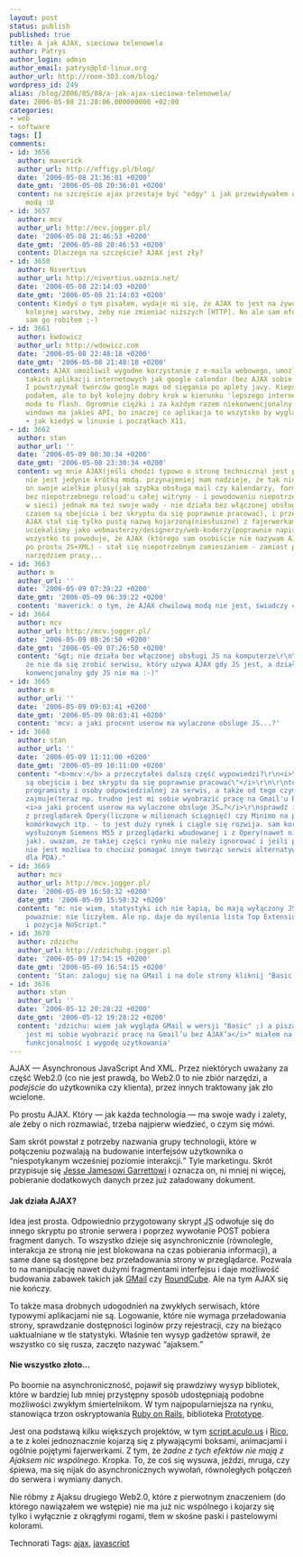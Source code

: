 ```yaml
---
layout: post
status: publish
published: true
title: A jak AJAX, sieciowa telenowela
author: Patrys
author_login: admin
author_email: patrys@pld-linux.org
author_url: http://room-303.com/blog/
wordpress_id: 249
alias: /blog/2006/05/08/a-jak-ajax-sieciowa-telenowela/
date: 2006-05-08 21:28:06.000000000 +02:00
categories:
- web
- software
tags: []
comments:
- id: 3656
  author: maverick
  author_url: http://effigy.pl/blog/
  date: '2006-05-08 21:36:01 +0200'
  date_gmt: '2006-05-08 20:36:01 +0200'
  content: na szczęście ajax przestaje być "edgy" i jak przewidywałem okazał się chwilową
    modą :D
- id: 3657
  author: mcv
  author_url: http://mcv.jogger.pl/
  date: '2006-05-08 21:46:53 +0200'
  date_gmt: '2006-05-08 20:46:53 +0200'
  content: Dlaczego na szczęście? AJAX jest zły?
- id: 3658
  author: Nivertius
  author_url: http://nivertius.uaznia.net/
  date: '2006-05-08 22:14:03 +0200'
  date_gmt: '2006-05-08 21:14:03 +0200'
  content: Kiedyś o tym pisałem, wydaje mi się, że AJAX to jest na żywca dorabianie
    kolejnej warstwy, żeby nie zmieniać niższych [HTTP]. No ale sam efekt jest fajny
    sam go robiłem ;-)
- id: 3661
  author: kwdowicz
  author_url: http://wdowicz.com
  date: '2006-05-08 22:48:18 +0200'
  date_gmt: '2006-05-08 21:48:18 +0200'
  content: AJAX umożliwił wygodne korzystanie z e-maila webowego, umożliwił powstanie
    takich aplikacji internetowych jak google calendar (bez AJAX sobie tego nie wyobrażam).
    I powstrzymał twórców google maps od sięgania po aplety javy. Kiepskie przykłady
    podałem, ale to był kolejny dobry krok w kierunku 'lepszego internetu' - chwilowa
    moda to flash. Ogromnie ciężki i za każdym razem niekonwencjonalny. Dobrze, że
    windows ma jakieś API, bo inaczej co aplikacja to wszytsko by wyglądało inaczej
    - jak kiedyś w linuxie i początkach X11.
- id: 3662
  author: stan
  author_url: ''
  date: '2006-05-09 00:30:34 +0200'
  date_gmt: '2006-05-08 23:30:34 +0200'
  content: wg mnie AJAX(jeśli chodzi typowo o stronę techniczną) jest potrzebny i
    nie jest jedynie krótką modą. przynajmniej mam nadzieje, że tak nie będzie. ma
    on swoje wielkie plusy(jak szybka obsługa mail czy kalendarzy, formularzy etc.
    bez niepotrzebnego reload'u całej witryny - i powodowaniu niepotrzebnego ruchu
    w sieci) jednak ma też swoje wady - nie działa bez włączonej obsługi JS na komputerze(choć
    czasem są obejścia i bez skryptu da się poprawnie pracować), i przez wiele osób
    AJAX stał się tylko pustą nazwą kojarzoną(niesłuszne) z fajerwerkami od których
    uciekaliśmy jako webmasterzy/designerzy/web-koderzy(poprawnie napisałem?)(!).
    wszystko to powoduje, że AJAX (którego sam osobiście nie nazywam AJAX'em lecz
    po prostu JS+XML) - stał się niepotrzebnym zamieszaniem - zamiast po prostu -
    narzędziem pracy...
- id: 3663
  author: m
  author_url: ''
  date: '2006-05-09 07:39:22 +0200'
  date_gmt: '2006-05-09 06:39:22 +0200'
  content: 'maverick: o tym, że AJAX chwilową modą nie jest, świadczy chociażby live.com...'
- id: 3664
  author: mcv
  author_url: http://mcv.jogger.pl/
  date: '2006-05-09 08:26:50 +0200'
  date_gmt: '2006-05-09 07:26:50 +0200'
  content: "&gt; nie działa bez włączonej obsługi JS na komputerze\r\n\r\nCo nie znaczy,
    że nie da się zrobić serwisu, który używa AJAX gdy JS jest, a działa w sposób
    konwencjonalny gdy JS nie ma :-)"
- id: 3665
  author: m
  author_url: ''
  date: '2006-05-09 09:03:41 +0200'
  date_gmt: '2006-05-09 08:03:41 +0200'
  content: 'mcv: a jaki procent userow ma wylaczone obsluge JS...?'
- id: 3668
  author: stan
  author_url: ''
  date: '2006-05-09 11:11:00 +0200'
  date_gmt: '2006-05-09 10:11:00 +0200'
  content: "<b>mcv:</b> a przeczytałeś dalszą część wypowiedzi?\r\n<i>\"choć czasem
    są obejścia i bez skryptu da się poprawnie pracować\"</i>\r\n\r\nto zależy od
    programisty i osoby odpowiedzialnej za serwis, a także od tego czym się serwis
    zajmuje(teraz np. trudno jest mi sobie wyobrazić pracę na Gmail'u bez AJAX'a).\r\n\r\n<b>m:</b>
    <i>a jaki procent userow ma wylaczone obsluge JS…?</i>\r\nsprawdź ile osób korzysta
    z przeglądarek Opery(liczone w milionach ściągnięć) czy Minimo na palmtopach/smartphonech/telefonach
    komórkowych itp. - to jest duży rynek i ciągle się rozwija. sam korzystam na moim
    wysłużonym Siemens M55 z przeglądarki wbudowanej i z Opery(nawet nie pytajcie
    jak). uważam, że takiej części rynku nie należy ignorować i jeśli praca bez JS
    nie jest możliwa to chociaż pomagać innym tworząc serwis alternatywny(jak Gmail
    dla PDA)."
- id: 3669
  author: mcv
  author_url: http://mcv.jogger.pl/
  date: '2006-05-09 16:58:32 +0200'
  date_gmt: '2006-05-09 15:58:32 +0200'
  content: "m: nie wiem, statystyki ich nie łapią, bo mają wyłączony JS.\r\n\r\nA
    poważnie: nie liczyłem. Ale np. daje do myślenia lista Top Extensions na https://addons.mozilla.org/firefox/extensions/
    i pozycja NoScript."
- id: 3670
  author: zdzichu
  author_url: http://zdzichubg.jogger.pl
  date: '2006-05-09 17:54:15 +0200'
  date_gmt: '2006-05-09 16:54:15 +0200'
  content: 'Stan: zaloguj się na GMail i na dole strony kliknij "Basic HTML".'
- id: 3676
  author: stan
  author_url: ''
  date: '2006-05-12 20:28:22 +0200'
  date_gmt: '2006-05-12 19:28:22 +0200'
  content: 'zdzichu: wiem jak wygląda GMail w wersji "Basic" ;) a pisząc: "<i>trudno
    jest mi sobie wyobrazić pracę na Gmail’u bez AJAX’a</i>" miałem na myśli jego
    funkcjonalność i wygodę użytkowania'
---
```

<p><abbr>AJAX</abbr> — Asynchronous JavaScript And <abbr>XML</abbr>. Przez niektórych uważany za część Web2.0 (co nie jest prawdą, bo Web2.0 to nie zbiór narzędzi, a <em>podejście</em> do użytkownika czy klienta), przez innych traktowany jak zło wcielone.</p>

<p>Po prostu <abbr>AJAX</abbr>. Który — jak każda technologia — ma swoje wady i zalety, ale żeby o nich rozmawiać, trzeba najpierw wiedzieć, o czym się mówi.</p>

<p>Sam skrót powstał z potrzeby nazwania grupy technologii, które w połączeniu pozwalają na budowanie interfejsów użytkownika o <q>niespotykanym wcześniej poziomie interakcji.</q> Tyle marketingu. Skrót przypisuje się <a href="http://adaptivepath.com/team/jjg.php">Jesse Jamesowi Garrettowi</a> i oznacza on, ni mniej ni więcej, pobieranie dodatkowych danych przez już załadowany dokument.</p>

<h4>Jak działa <abbr>AJAX</abbr>?</h4>

<p>Idea jest prosta. Odpowiednio przygotowany skrypt <abbr title="JavaScript">JS</abbr> odwołuje się do innego skryptu po stronie serwera i poprzez wywołanie POST pobiera fragment danych. To wszystko dzieje się asynchronicznie (równolegle, interakcja ze stroną nie jest blokowana na czas pobierania informacji), a same dane są dostępne bez przeładowania strony w przeglądarce. Pozwala to na manipulację nawet dużymi fragmentami interfejsu i daje możliwość budowania zabawek takich jak <a href="http://gmail.com/">GMail</a> czy <a href="http://www.roundcube.net/">RoundCube</a>. Ale na tym <abbr>AJAX</abbr> się nie kończy.</p>

<p>To także masa drobnych udogodnień na zwykłych serwisach, które typowymi aplikacjami nie są. Logowanie, które nie wymaga przeładowania strony, sprawdzanie dostępności loginów przy rejestracji, czy na bieżąco uaktualniane w tle statystyki. Właśnie ten wysyp gadżetów sprawił, że wszystko co się rusza, zaczęto nazywać <q>ajaksem.</q></p>

<h4>Nie wszystko złoto…</h4>

<p>Po boomie na asynchroniczność, pojawił się prawdziwy wysyp bibliotek, które w bardziej lub mniej przystępny sposób udostępniają podobne możliwości zwykłym śmiertelnikom. W tym najpopularniejsza na rynku, stanowiąca trzon oskryptowania <a href="http://rubyonrails.com/">Ruby on Rails</a>, biblioteka <a href="http://prototype.conio.net/">Prototype</a>.</p>

<p>Jest ona podstawą kilku większych projektów, w tym <a href="http://script.aculo.us/">script.aculo.us</a> i <a href="http://openrico.org/">Rico</a>, a te z kolei jednoznacznie kojarzą się z pływającymi boksami, animacjami i ogólnie pojętymi fajerwerkami. Z tym, że <em>żadne z tych efektów nie mają z Ajaksem nic wspólnego</em>. Kropka. To, że coś się wysuwa, jeździ, mruga, czy śpiewa, ma się nijak do asynchronicznych wywołań, równoległych połączeń do serwera i wymiany danych.</p>

<p>Nie róbmy z Ajaksu drugiego Web2.0, które z pierwotnym znaczeniem (do którego nawiązałem we wstępie) nie ma już nic wspólnego i kojarzy się tylko i wyłącznie z okrągłymi rogami, tłem w skośne paski i pastelowymi kolorami.</p>

Technorati Tags: <a href="http://technorati.com/tag/ajax" rel="tag">ajax</a>, <a href="http://technorati.com/tag/javascript" rel="tag">javascript</a>
